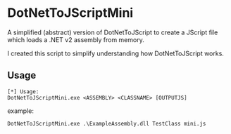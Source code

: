 # DotNetToJScriptMini
A simplified (abstract) version of DotNetToJScript to create a JScript file which loads a .NET v2 assembly from memory.

I created this script to simplify understanding how DotNetToJScript works.

## Usage
```
[*] Usage:
DotNetToJScriptMini.exe <ASSEMBLY> <CLASSNAME> [OUTPUTJS]
```
example:
```
DotNetToJScriptMini.exe .\ExampleAssembly.dll TestClass mini.js
```
